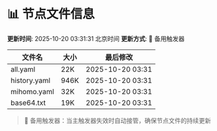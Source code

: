 # 📊 节点文件信息

**更新时间**: 2025-10-20 03:31:31 北京时间
**更新方式**: 🔄 备用触发器

| 文件名 | 大小 | 最后修改 |
|--------|------|----------|
| all.yaml | 22K | 2025-10-20 03:31 |
| history.yaml | 946K | 2025-10-20 03:31 |
| mihomo.yaml | 32K | 2025-10-20 03:31 |
| base64.txt | 19K | 2025-10-20 03:31 |

> 🔄 备用触发器：当主触发器失效时自动接管，确保节点文件的持续更新
